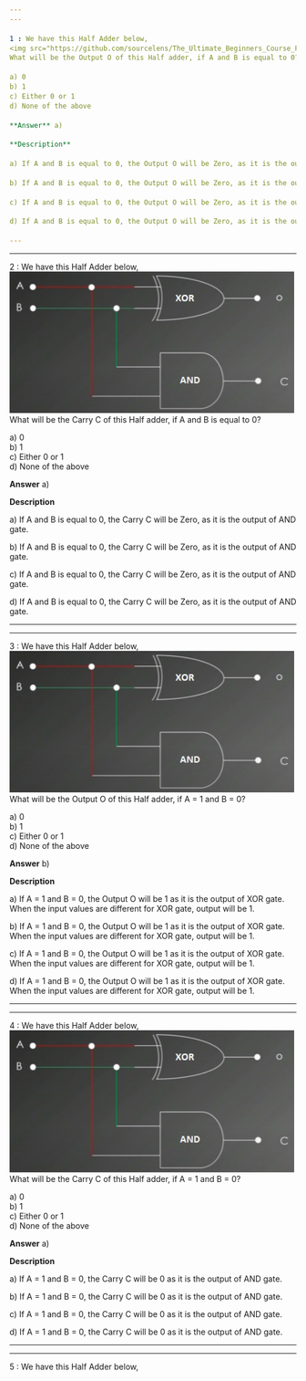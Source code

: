 ```yaml
---
---

1 : We have this Half Adder below,  
<img src="https://github.com/sourcelens/The_Ultimate_Beginners_Course_For_ComputerScience_Or_IT/blob/main/Questions/Q_26_HalfAdderFullAdderQuiz/Images/HalfFullAdder1.jpg" width="500"/>  
What will be the Output O of this Half adder, if A and B is equal to 0?  

a) 0  
b) 1  
c) Either 0 or 1  
d) None of the above  

**Answer** a)

**Description**

a) If A and B is equal to 0, the Output O will be Zero, as it is the output of XOR gate. When both inputs are same for XOR gate, output will be 0.

b) If A and B is equal to 0, the Output O will be Zero, as it is the output of XOR gate. When both inputs are same for XOR gate, output will be 0.

c) If A and B is equal to 0, the Output O will be Zero, as it is the output of XOR gate. When both inputs are same for XOR gate, output will be 0.

d) If A and B is equal to 0, the Output O will be Zero, as it is the output of XOR gate. When both inputs are same for XOR gate, output will be 0.

---
```

---


2 : We have this Half Adder below,  
<img src="https://github.com/sourcelens/The_Ultimate_Beginners_Course_For_ComputerScience_Or_IT/blob/main/Questions/Q_26_HalfAdderFullAdderQuiz/Images/HalfFullAdder2.jpg" width="500"/>  
What will be the Carry C of this Half adder, if A and B is equal to 0?  

a) 0  
b) 1  
c) Either 0 or 1  
d) None of the above  

**Answer** a)

**Description**

a) If A and B is equal to 0, the Carry C will be Zero, as it is the output of AND gate.

b) If A and B is equal to 0, the Carry C will be Zero, as it is the output of AND gate.

c) If A and B is equal to 0, the Carry C will be Zero, as it is the output of AND gate.

d) If A and B is equal to 0, the Carry C will be Zero, as it is the output of AND gate.

---
---


3 : We have this Half Adder below,  
<img src="https://github.com/sourcelens/The_Ultimate_Beginners_Course_For_ComputerScience_Or_IT/blob/main/Questions/Q_26_HalfAdderFullAdderQuiz/Images/HalfFullAdder3.jpg" width="500"/>  
What will be the Output O of this Half adder, if A = 1 and B = 0?  

a) 0  
b) 1  
c) Either 0 or 1  
d) None of the above  

**Answer** b)

**Description**

a) If A = 1 and B = 0, the Output O will be 1 as it is the output of XOR gate. When the input values are different for XOR gate, output will be 1.

b) If A = 1 and B = 0, the Output O will be 1 as it is the output of XOR gate. When the input values are different for XOR gate, output will be 1.

c) If A = 1 and B = 0, the Output O will be 1 as it is the output of XOR gate. When the input values are different for XOR gate, output will be 1.

d) If A = 1 and B = 0, the Output O will be 1 as it is the output of XOR gate. When the input values are different for XOR gate, output will be 1.

---
---


4 : We have this Half Adder below,  
<img src="https://github.com/sourcelens/The_Ultimate_Beginners_Course_For_ComputerScience_Or_IT/blob/main/Questions/Q_26_HalfAdderFullAdderQuiz/Images/HalfFullAdder4.jpg" width="500"/>  
What will be the Carry C of this Half adder, if A = 1 and B = 0?  

a) 0  
b) 1  
c) Either 0 or 1  
d) None of the above  

**Answer** a)

**Description**

a) If A = 1 and B = 0, the Carry C will be 0 as it is the output of AND gate. 

b) If A = 1 and B = 0, the Carry C will be 0 as it is the output of AND gate. 

c) If A = 1 and B = 0, the Carry C will be 0 as it is the output of AND gate. 

d) If A = 1 and B = 0, the Carry C will be 0 as it is the output of AND gate. 

---
---


5 : We have this Half Adder below,  
<img src="" width="500"/>


